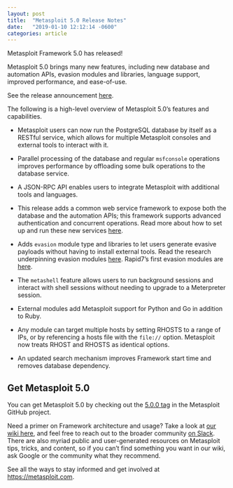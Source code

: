 ```yaml
---
layout: post
title:  "Metasploit 5.0 Release Notes"
date:   "2019-01-10 12:12:14 -0600"
categories: article
---
```


Metasploit Framework 5.0 has released! 

Metasploit 5.0 brings many new features, including new database and automation APIs, evasion modules and libraries, language support, improved performance, and ease-of-use. 

See the release announcement [here](https://blog.rapid7.com/2019/01/10/metasploit-framework-5-0-released).

The following is a high-level overview of Metasploit 5.0’s features and capabilities.

* Metasploit users can now run the PostgreSQL database by itself as a RESTful service, which allows for multiple Metasploit consoles and external tools to interact with it.

* Parallel processing of the database and regular `msfconsole` operations improves performance by offloading some bulk operations to the database service.

* A JSON-RPC API enables users to integrate Metasploit with additional tools and languages.

* This release adds a common web service framework to expose both the database and the automation APIs; this framework supports advanced authentication and concurrent operations. Read more about how to set up and run these new services [here](https://github.com/rapid7/metasploit-framework/wiki/Metasploit-Web-Service).

* Adds `evasion` module type and libraries to let users generate evasive payloads without having to install external tools. Read the research underpinning evasion modules [here](https://www.rapid7.com/info/encapsulating-antivirus-av-evasion-techniques-in-metasploit-framework). Rapid7’s first evasion modules are [here](https://github.com/rapid7/metasploit-framework/pull/10759).

* The `metashell` feature allows users to run background sessions and interact with shell sessions without needing to upgrade to a Meterpreter session.

* External modules add Metasploit support for Python and Go in addition to Ruby.

* Any module can target multiple hosts by setting RHOSTS to a range of IPs, or by referencing a hosts file with the `file://` option. Metasploit now treats RHOST and RHOSTS as identical options.

* An updated search mechanism improves Framework start time and removes database dependency.

## Get Metasploit 5.0

You can get Metasploit 5.0 by checking out the [5.0.0 tag](https://github.com/rapid7/metasploit-framework/releases/tag/5.0.0) in the Metasploit GitHub project.

Need a primer on Framework architecture and usage? Take a look at [our wiki here](https://github.com/rapid7/metasploit-framework/wiki), and feel free to reach out to the broader community [on Slack](https://metasploit.com/slack). There are also myriad public and user-generated resources on Metasploit tips, tricks, and content, so if you can’t find something you want in our wiki, ask Google or the community what they recommend. 

See all the ways to stay informed and get involved at https://metasploit.com.
